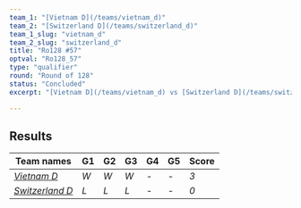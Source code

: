 ```yaml
---
team_1: "[Vietnam D](/teams/vietnam_d)"
team_2: "[Switzerland D](/teams/switzerland_d)"
team_1_slug: "vietnam_d"
team_2_slug: "switzerland_d"
title: "Ro128 #57"
optval: "Ro128_57"
type: "qualifier"
round: "Round of 128"
status: "Concluded"
excerpt: "[Vietnam D](/teams/vietnam_d) vs [Switzerland D](/teams/switzerland_d)"

---
```

## Results

| Team names | G1 | G2 | G3 | G4 | G5 | Score |
| -- | -- | -- | -- | -- | -- | -- |
| *[Vietnam D](/teams/vietnam_d)* | *W* | *W* | *W* | *-* | *-* | *3* |
| *[Switzerland D](/teams/switzerland_d)* | *L* | *L* | *L* | *-* | *-* | *0* |

